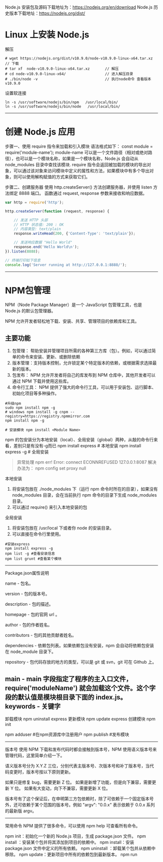 Node.js 安装包及源码下载地址为：https://nodejs.org/en/download
Node.js 历史版本下载地址：https://nodejs.org/dist/

# Linux 上安装 Node.js
解压
```shell
# wget https://nodejs.org/dist/v10.9.0/node-v10.9.0-linux-x64.tar.xz    // 下载
# tar xf  node-v10.9.0-linux-x64.tar.xz       // 解压
# cd node-v10.9.0-linux-x64/                  // 进入解压目录
# ./bin/node -v                               // 执行node命令 查看版本
v10.9.0
```

设置软连接
```shell
ln -s /usr/software/nodejs/bin/npm   /usr/local/bin/ 
ln -s /usr/software/nodejs/bin/node   /usr/local/bin/
```
---
# 创建 Node.js 应用
步骤一、使用 require 指令来加载和引入模块
语法格式如下：
const module = require('module-name');
module-name 可以是一个文件路径（相对或绝对路径），也可以是一个模块名称，如果是一个模块名称，Node.js 会自动从 node_modules 目录中查找该模块.
require 指令会返回被加载的模块的导出对象，可以通过该对象来访问模块中定义的属性和方法，如果模块中有多个导出对象，则可以使用解构赋值的方式来获取它们。

步骤二、创建服务器
使用 http.createServer() 方法创建服务器，并使用 listen 方法绑定 8888 端口。 函数通过 request, response 参数来接收和响应数据。

```js
var http = require('http');

http.createServer(function (request, response) {

    // 发送 HTTP 头部 
    // HTTP 状态值: 200 : OK
    // 内容类型: text/plain
    response.writeHead(200, {'Content-Type': 'text/plain'});

    // 发送响应数据 "Hello World"
    response.end('Hello World\n');
}).listen(8888);

// 终端打印如下信息
console.log('Server running at http://127.0.0.1:8888/');
```

---
# NPM包管理
NPM（Node Package Manager）是一个 JavaScript 包管理工具，也是 Node.js 的默认包管理器。

NPM 允许开发者轻松地下载、安装、共享、管理项目的依赖库和工具。
## 主要功能
1. 包管理： 帮助安装并管理项目所需的各种第三方库（包）。例如，可以通过简单的命令来安装、更新、或删除依赖
2. 版本管理：支持版本控制，允许锁定某个特定版本的依赖，或根据需求选择最新的版本。
3. 包发布： NPM 允许开发者将自己的库发布到 NPM 仓库中，其他开发者可以通过 NPM 下载并使用这些库。
4. 命令行工具： NPM 提供了强大的命令行工具，可以用于安装包、运行脚本、初始化项目等多种操作。

```shell
#升级npm
sudo npm install npm -g
# windows npm install -g cnpm --registry=https://registry.npmmirror.com
npm install npm -g

# 安装模块 npm install <Module Name>

```
npm 的包安装分为本地安装（local）、全局安装（global）两种，从敲的命令行来看，差别只是有没有-g而已
npm install express      # 本地安装
npm install express -g   # 全局安装

> 异常处理
> npm err! Error: connect ECONNREFUSED 127.0.0.1:8087 
> 解决办法为： npm config set proxy null

本地安装
1. 将安装包放在 ./node_modules 下（运行 npm 命令时所在的目录），如果没有 node_modules 目录，会在当前执行 npm 命令的目录下生成 node_modules 目录。
2. 可以通过 require() 来引入本地安装的包

全局安装
1. 将安装包放在 /usr/local 下或者你 node 的安装目录。
2. 可以直接在命令行里使用。

```shell
#安装express
npm install express -g
npm list -g #查看安装信息
npm list grunt #查看某个模块
```
---
Package.json属性说明

name - 包名。

version - 包的版本号。

description - 包的描述。

homepage - 包的官网 url 。

author - 包的作者姓名。

contributors - 包的其他贡献者姓名。

dependencies - 依赖包列表。如果依赖包没有安装，npm 会自动将依赖包安装在 node_module 目录下。

repository - 包代码存放的地方的类型，可以是 git 或 svn，git 可在 Github 上。

main - main 字段指定了程序的主入口文件，require('moduleName') 就会加载这个文件。这个字段的默认值是模块根目录下面的 index.js。
keywords - 关键字
---
卸载模块
npm uninstall express
更新模块
npm update express
创建模块
npm init

npm adduser #在npm资源库中注册用户
npm publish #发布模块

---
版本号
使用 NPM 下载和发布代码时都会接触到版本号，NPM 使用语义版本号来管理代码，这里简单介绍一下。

语义版本号分为 X.Y.Z 三位，分别代表主版本号、次版本号和补丁版本号，当代码变更时，版本号按以下原则更新。

如果只是修复 bug，需要更新 Z 位。
如果是新增了功能，但是向下兼容，需要更新 Y 位。
如果有大变动，向下不兼容，需要更新 X 位。

版本号有了这个保证后，在申明第三方包依赖时，除了可依赖于一个固定版本号外，还可依赖于某个范围的版本号。例如 "argv": "0.0.x" 表示依赖于 0.0.x 系列的最新版 argv。

---
常用命令
NPM 提供了很多命令，可以使用 npm help 可查看所有命令。

npm init：初始化一个新的 Node.js 项目，生成 package.json 文件。
npm install <package>：安装某个包并将其添加到项目的依赖中。
npm install：安装 package.json 文件中定义的所有依赖。
npm uninstall <package>：卸载某个包并从依赖中移除。
npm update：更新项目中所有的依赖包到最新版本。
npm run <script>：运行在 package.json 中定义的脚本。

---
使用淘宝NPM镜像
使用淘宝定制的 cnpm (gzip 压缩支持) 命令行工具代替默认的 npm:
npm install -g cnpm --registry=https://registry.npmmirror.com
使用 cnpm 命令来安装模块
```shell
cnpm install [name]
```

> 如果你遇到了使用 npm 安 装node_modules 总是提示报错：报错: npm resource busy or locked.....。 可以先删除以前安装的 node_modules :
> npm cache clean
> npm install


---
Node.js REPL(交互式解释器)
Node.js REPL(Read Eval Print Loop:交互式解释器) 表示一个电脑的环境，类似 Windows 系统的终端或 Unix/Linux shell，我们可以在终端中输入命令，并接收系统的响应。
Node 自带了交互式解释器，可以执行以下任务：
读取 - 读取用户输入，解析输入的 Javascript 数据结构并存储在内存中。
执行 - 执行输入的数据结构
打印 - 输出结果
循环 - 循环操作以上步骤直到用户两次按下 ctrl-c 按钮退出。

REPL 命令
ctrl + c - 退出当前终端。
ctrl + c 按下两次 - 退出 Node REPL。
ctrl + d - 退出 Node REPL.
向上/向下 键 - 查看输入的历史命令
tab 键 - 列出当前命令
.help - 列出使用命令
.break - 退出多行表达式
.clear - 退出多行表达式
.save filename - 保存当前的 Node REPL 会话到指定文件
.load filename - 载入当前 Node REPL 会话的文件内容。

---
Node.js 回调函数

Node.js 异步编程的直接体现就是回调。
异步编程依托于回调来实现，但不能说使用了回调后程序就异步化了。
回调函数在完成任务后就会被调用，Node 使用了大量的回调函数，Node 所有 API 都支持回调函数。
例如，我们可以一边读取文件，一边执行其他命令，在文件读取完成后，我们将文件内容作为回调函数的参数返回。这样在执行代码时就没有阻塞或等待文件 I/O 操作。这就大大提高了 Node.js 的性能，可以处理大量的并发请求。
回调函数一般作为函数的最后一个参数出现：
```js
function foo1(name, age, callback) { }
function foo2(value, callback1, callback2) { }
```

阻塞代码实例
```js
var fs = require("fs");

var data = fs.readFileSync('input.txt');

console.log(data.toString());
console.log("程序执行结束!");
```

非阻塞代码实例
```js
var fs = require("fs");

fs.readFile('input.txt', function (err, data) {
    if (err) return console.error(err);
    console.log(data.toString());
});

console.log("程序执行结束!");
```
---
Node.js 事件循环
Node.js 是单进程单线程应用程序，但是因为 V8 引擎提供的异步执行回调接口，通过这些接口可以处理大量的并发，所以性能非常高。
Node.js 几乎每一个 API 都是支持回调函数的。
Node.js 基本上所有的事件机制都是用设计模式中观察者模式实现。
Node.js 单线程类似进入一个while(true)的事件循环，直到没有事件观察者退出，每个异步事件都生成一个事件观察者，如果有事件发生就调用该回调函数.

事件驱动程序
eventEmitters => events=> event loop => event handlers
```js
// 引入 events 模块
var events = require('events');
// 创建 eventEmitter 对象
var eventEmitter = new events.EventEmitter();
// 绑定事件及事件的处理程序
eventEmitter.on('eventName', eventHandler);
// 触发事件
eventEmitter.emit('eventName');
```

```js
// 引入 events 模块
var events = require('events');
// 创建 eventEmitter 对象
var eventEmitter = new events.EventEmitter();
 
// 创建事件处理程序
var connectHandler = function connected() {
   console.log('连接成功。');
  
   // 触发 data_received 事件 
   eventEmitter.emit('data_received');
}
 
// 绑定 connection 事件处理程序
eventEmitter.on('connection', connectHandler);
 
// 使用匿名函数绑定 data_received 事件
eventEmitter.on('data_received', function(){
   console.log('数据接收成功。');
});
 
// 触发 connection 事件 
eventEmitter.emit('connection');
 
console.log("程序执行完毕。");
```

---
Node 应用程序是如何工作的？
在 Node 应用程序中，执行异步操作的函数将回调函数作为最后一个参数， 回调函数接收错误对象作为第一个参数。
```js
var fs = require("fs");

fs.readFile('input.txt', function (err, data) {
   if (err){
      console.log(err.stack);
      return;
   }
   console.log(data.toString());
});
console.log("程序执行完毕");
```
---
Node.js EventEmitter
Node.js 所有的异步 I/O 操作在完成时都会发送一个事件到事件队列。

Node.js 里面的许多对象都会分发事件：一个 net.Server 对象会在每次有新连接时触发一个事件， 一个 fs.readStream 对象会在文件被打开的时候触发一个事件。 所有这些产生事件的对象都是 events.EventEmitter 的实例。
EventEmitter 类
events 模块只提供了一个对象： events.EventEmitter。EventEmitter 的核心就是事件触发与事件监听器功能的封装。
通过require("events");来访问该模块。
```js
//event.js 文件
var EventEmitter = require('events').EventEmitter; 
var event = new EventEmitter(); 
event.on('some_event', function() { 
    console.log('some_event 事件触发'); 
}); 
setTimeout(function() { 
    event.emit('some_event'); 
}, 1000);
```

EventEmitter 的每个事件由一个事件名和若干个参数组成，事件名是一个字符串，通常表达一定的语义。对于每个事件，EventEmitter 支持 若干个事件监听器。
当事件触发时，注册到这个事件的事件监听器被依次调用，事件参数作为回调函数参数传递。
EventEmitter 提供了多个属性，如 on 和 emit。on 函数用于绑定事件函数，emit 属性用于触发一个事件。接下来我们来具体看下 EventEmitter 的属性介绍。
```js
//event.js 文件
var events = require('events'); 
var emitter = new events.EventEmitter(); 
emitter.on('someEvent', function(arg1, arg2) { 
    console.log('listener1', arg1, arg2); 
}); 
emitter.on('someEvent', function(arg1, arg2) { 
    console.log('listener2', arg1, arg2); 
}); 
emitter.emit('someEvent', 'arg1 参数', 'arg2 参数');
```

---
方法
addListener(event, listener) 为指定事件添加一个监听器到监听器数组的尾部。
on(event, listener) 为指定事件注册一个监听器，接受一个字符串 event 和一个回调函数。
```js
server.on('connection', function (stream) {
  console.log('someone connected!');
});
```
once(event, listener) 为指定事件注册一个单次监听器，即 监听器最多只会触发一次，触发后立刻解除该监听器。
```js
server.once('connection', function (stream) {
  console.log('Ah, we have our first user!');
});
```
removeListener(event, listener) 移除指定事件的某个监听器，监听器必须是该事件已经注册过的监听器。它接受两个参数，第一个是事件名称，第二个是回调函数名称。
```js
var callback = function(stream) {
  console.log('someone connected!');
};
server.on('connection', callback);
// ...
server.removeListener('connection', callback);
```

removeAllListeners([event]) 移除所有事件的所有监听器， 如果指定事件，则移除指定事件的所有监听器。
setMaxListeners(n) 默认情况下， EventEmitters 如果你添加的监听器超过 10 个就会输出警告信息。 setMaxListeners 函数用于改变监听器的默认限制的数量。
listeners(event) 返回指定事件的监听器数组。
emit(event, [arg1], [arg2], [...]) 按监听器的顺序执行执行每个监听器，如果事件有注册监听返回 true，否则返回 false。

--- 
类方法
listenerCount(emitter, event) 返回指定事件的监听器数量。
```js
events.EventEmitter.listenerCount(emitter, eventName) //已废弃，不推荐
events.emitter.listenerCount(eventName) //推荐
```

---
事件
newListener event - 字符串，事件名称 listener - 处理事件函数
该事件在添加新监听器时被触发。

removeListener event - 字符串，事件名称 listener - 处理事件函数
从指定监听器数组中删除一个监听器。需要注意的是，此操作将会改变处于被删监听器之后的那些监听器的索引。

---
error 事件
EventEmitter 定义了一个特殊的事件 error，它包含了错误的语义，在遇到 异常的时候通常会触发 error 事件。
当 error 被触发时，EventEmitter 规定如果没有响 应的监听器，Node.js 会把它当作异常，退出程序并输出错误信息。
一般要为会触发 error 事件的对象设置监听器，避免遇到错误后整个程序崩溃。例如：
```js
var events = require('events'); 
var emitter = new events.EventEmitter(); 
emitter.emit('error');
```

---
继承 EventEmitter
常用的方式不是直接使用EventEmitter, 而是在对象中继承它。包括 fs、net、 http 在内的，只要是支持事件响应的核心模块都是 EventEmitter 的子类。
原因有两点：
首先，具有某个实体功能的对象实现事件符合语义， 事件的监听和发生应该是一个对象的方法。
其次 JavaScript 的对象机制是基于原型的，支持 部分多重继承，继承 EventEmitter 不会打乱对象原有的继承关系。


---
Node.js Buffer(缓冲区)
JavaScript 语言自身只有字符串数据类型，没有二进制数据类型。但在处理像TCP流或文件流时，必须使用到二进制数据。因此在 Node.js中，定义了一个 Buffer 类，该类用来创建一个专门存放二进制数据的缓存区。
在 Node.js 中，Buffer 类是随 Node 内核一起发布的核心库。Buffer 库为 Node.js 带来了一种存储原始数据的方法，可以让 Node.js 处理二进制数据，每当需要在 Node.js 中处理I/O操作中移动的数据时，就有可能使用 Buffer 库。原始数据存储在 Buffer 类的实例中。一个 Buffer 类似于一个整数数组，但它对应于 V8 堆内存之外的一块原始内存。

> 在v6.0之前创建Buffer对象直接使用new Buffer()构造函数来创建对象实例，但是Buffer对内存的权限操作相比很大，可以直接捕获一些敏感信息，所以在v6.0以后，官方文档里面建议使用 Buffer.from() 接口去创建Buffer对象。

Buffer 与字符编码
Buffer 实例一般用于表示编码字符的序列，比如 UTF-8 、 UCS2 、 Base64 、或十六进制编码的数据。 通过使用显式的字符编码，就可以在 Buffer 实例与普通的 JavaScript 字符串之间进行相互转换。

```js
const buf = Buffer.from('runoob', 'ascii');

// 输出 72756e6f6f62
console.log(buf.toString('hex'));

// 输出 cnVub29i
console.log(buf.toString('base64'));
```

Node.js 目前支持的字符编码包括：
- ascii - 仅支持 7 位 ASCII 数据。如果设置去掉高位的话，这种编码是非常快的。
- utf8 - 多字节编码的 Unicode 字符。许多网页和其他文档格式都使用 UTF-8 。
- utf16le - 2 或 4 个字节，小字节序编码的 Unicode 字符。支持代理对（U+10000 至 U+10FFFF）。
- ucs2 - utf16le 的别名。
- base64 - Base64 编码。
- latin1 - 一种把 Buffer 编码成一字节编码的字符串的方式。
- binary - latin1 的别名。
- hex - 将每个字节编码为两个十六进制字符。

---
创建 Buffer 类
Buffer.alloc(size[, fill[, encoding]])： 返回一个指定大小的 Buffer 实例，如果没有设置 fill，则默认填满 0
Buffer.allocUnsafe(size)： 返回一个指定大小的 Buffer 实例，但是它不会被初始化，所以它可能包含敏感的数据
Buffer.allocUnsafeSlow(size)
Buffer.from(array)： 返回一个被 array 的值初始化的新的 Buffer 实例（传入的 array 的元素只能是数字，不然就会自动被 0 覆盖）
Buffer.from(arrayBuffer[, byteOffset[, length]])： 返回一个新建的与给定的 ArrayBuffer 共享同一内存的 Buffer。
Buffer.from(buffer)： 复制传入的 Buffer 实例的数据，并返回一个新的 Buffer 实例
Buffer.from(string[, encoding])： 返回一个被 string 的值初始化的新的 Buffer 实例

---
写入缓冲区
buf.write(string[, offset[, length]][, encoding])
string - 写入缓冲区的字符串。
offset - 缓冲区开始写入的索引值，默认为 0 。
length - 写入的字节数，默认为 buffer.length
encoding - 使用的编码。默认为 'utf8' 。

根据 encoding 的字符编码写入 string 到 buf 中的 offset 位置。 length 参数是写入的字节数。 如果 buf 没有足够的空间保存整个字符串，则只会写入 string 的一部分。 只部分解码的字符不会被写入。

返回实际写入的大小。如果 buffer 空间不足， 则只会写入部分字符串。
```js
buf = Buffer.alloc(256);
len = buf.write("www.runoob.com");
console.log("写入字节数 : "+  len);
```

从缓冲区读取数据
buf.toString([encoding[, start[, end]]])
encoding - 使用的编码。默认为 'utf8' 。
start - 指定开始读取的索引位置，默认为 0。
end - 结束位置，默认为缓冲区的末尾。

---
将 Buffer 转换为 JSON 对象
buf.toJSON()
当字符串化一个 Buffer 实例时，JSON.stringify() 会隐式地调用该 toJSON()。

---
缓冲区合并
Buffer.concat(list[, totalLength])
list - 用于合并的 Buffer 对象数组列表。
totalLength - 指定合并后Buffer对象的总长度。
```js
var buffer1 = Buffer.from(('菜鸟教程'));
var buffer2 = Buffer.from(('www.runoob.com'));
var buffer3 = Buffer.concat([buffer1,buffer2]);
console.log("buffer3 内容: " + buffer3.toString());
```
缓冲区比较
buf.compare(otherBuffer);
otherBuffer - 与 buf 对象比较的另外一个 Buffer 对象。

```js
var buffer1 = Buffer.from('ABC');
var buffer2 = Buffer.from('ABCD');
var result = buffer1.compare(buffer2);

if(result < 0) {
   console.log(buffer1 + " 在 " + buffer2 + "之前");
}else if(result == 0){
   console.log(buffer1 + " 与 " + buffer2 + "相同");
}else {
   console.log(buffer1 + " 在 " + buffer2 + "之后");
}

```

拷贝缓冲区
buf.copy(targetBuffer[, targetStart[, sourceStart[, sourceEnd]]])

targetBuffer - 要拷贝的 Buffer 对象。
targetStart - 数字, 可选, 默认: 0
sourceStart - 数字, 可选, 默认: 0
sourceEnd - 数字, 可选, 默认: buffer.length

```js
var buf1 = Buffer.from('abcdefghijkl');
var buf2 = Buffer.from('RUNOOB');

//将 buf2 插入到 buf1 指定位置上
buf2.copy(buf1, 2);

console.log(buf1.toString());
```

缓冲区裁剪
buf.slice([start[, end]])
start - 数字, 可选, 默认: 0
end - 数字, 可选, 默认: buffer.length
```js
var buffer1 = Buffer.from('runoob');
// 剪切缓冲区
var buffer2 = buffer1.slice(0,2);
console.log("buffer2 content: " + buffer2.toString());
```

缓冲区长度
buf.length;
```js
var buffer = Buffer.from('www.runoob.com');
//  缓冲区长度
console.log("buffer length: " + buffer.length);
```



